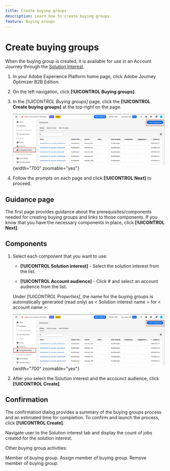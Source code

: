 ```yaml
---
title: Create buying groups
description: Learn how to create buying groups.
feature: Buying Groups
---
```


# Create buying groups

When the buying group is created, it is available for use in an Account Journey through the [Solution Interest](./solution-interests.md).

1. In your Adobe Experience Platform home page, click Adobe Journey Optimizer B2B Edition.

1. On the left navigation, click **[!UICONTROL Buying groups]**.

1. In the _[!UICONTROL Buying groups]_ page, click the **[!UICONTROL Create buying groups]** at the top-right on the page.

   ![Click Create buying groups](./assets/buying-groups-create.png){width="700" zoomable="yes"}

1. Follow the prompts on each page and click **[!UICONTROL Next]** to proceed.

## Guidance page

The first page provides guidance about the prerequisites/components needed for creating buying groups and links to those components. If you know that you have the necessary components in place, click **[!UICONTROL Next]**.

## Components

1. Select each component that you want to use:

   * **[!UICONTROL Solution interest]** - Select the solution interest from the list.

   * **[!UICONTROL Account audience]** - Click # and select an account audience from the list.

   Under _[!UICONTROL Properties]_, the name for the buying groups is automatically generated (read only) as < Solution interest name > for < account name >.

   ![Click Create buying groups](./assets/buying-groups-create.png){width="700" zoomable="yes"}

1. After you select the Solution interest and the accounct audience, click **[!UICONTROL Create]**.

## Confirmation

The confirmation dialog provides a summary of the buying groups process and an estimated time for completion. To confirm and launch the process, click **[!UICONTROL Create]**.


Navigate user to the Solution interest tab and display the count of jobs created for the solution interest.

Other buying group activities:

Member of buying group.
Assign member of buying group.
Remove member of buying group.